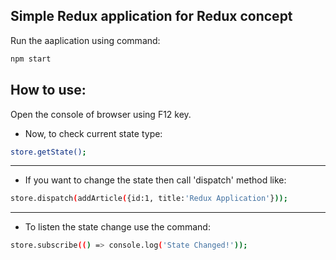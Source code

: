 ## Simple Redux application for Redux concept

Run the aaplication using command:

```bash
npm start
```

## How to use:

Open the console of browser using F12 key.

- Now, to check current state type:

```bash
store.getState();
```
--------------

- If you want to change the state then call 'dispatch' method like:

```bash
store.dispatch(addArticle({id:1, title:'Redux Application'}));
```
-------------

- To listen the state change use the command:

```bash
store.subscribe(() => console.log('State Changed!'));
```
